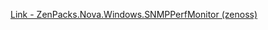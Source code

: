 [Link - ZenPacks.Nova.Windows.SNMPPerfMonitor (zenoss)](https://github.com/zenoss/ZenPacks.Nova.Windows.SNMPPerfMonitor)
